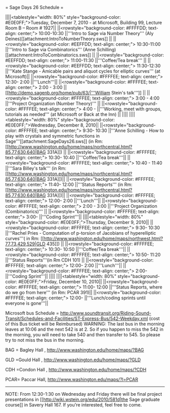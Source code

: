 = Sage Days 26 Schedule =


||||<tablestyle="width: 80%" style="background-color: #E0E0FF;">Tuesday, December 7, 2010 - at Microsoft, Building 99, Lecture Room B – Room # 1927||
||<rowstyle="background-color: #FFFFDD; text-align: center;"> 10:00-10:30  ||'''Intro to Sage via Number Theory''' (Aly Deines)[[attachment:IntroToNumberTheory.sws]] ||
||<rowstyle="background-color: #EEFFDD; text-align: center;"> 10:30-11:00  ||'''Intro to Sage via Combinatorics''' (Anne Schilling)[[attachment:IntroToCombinatorics.sws]] ||
||<rowstyle="background-color: #EEFFDD; text-align: center;"> 11:00-11:30  ||'''Coffee/Tea break''' ||
||<rowstyle="background-color: #EEFFDD; text-align: center;"> 11:30-12:30  ||'''Kate Stange - Amicable pairs and aliquot cycles for elliptic curves''' (at Microsoft)||
||<rowstyle="background-color: #FFFFEE; text-align: center;"> 12:30- 2:00  ||'''Lunch'''||
||<rowstyle="background-color: #FFFFEE; text-align: center;"> 2:00 - 3:00  ||[[http://demo.sagenb.org/home/pub/63/|'''William Stein's talk''']]  ||
||<rowstyle="background-color: #FFFFEE; text-align: center;"> 3:00 - 4:00  ||'''Project Organization (Number Theory)''' ||
||<rowstyle="background-color: #FFFFEE; text-align: center;"> 4:00 -       ||'''Working, meet with groups, tutorials as needed''' (at Microsoft or Back at the Inn) ||
||||
||||<tablestyle="width: 80%" style="background-color: #E0E0FF;">Wednesday, December 8, 2010||
||<rowstyle="background-color: #FFFFEE; text-align: center;"> 9:30- 10:30  ||'''Anne Schilling - How to play with crystals and symmetric functions in Sage'''[[attachment:SageDays26.sws]] (in Rm: [[http://www.washington.edu/home/maps/northcentral.html?85,77,630,640|BAG 331A]]) ||
||<rowstyle="background-color: #FFFFEE; text-align: center;"> 10:30- 10:40  ||'''Coffee/Tea break'''||
||<rowstyle="background-color: #FFFFEE; text-align: center;"> 10:40 - 11:40  ||'''Sara Billey's talk''' (in Rm: [[http://www.washington.edu/home/maps/northcentral.html?85,77,630,640|BAG 331A]])||
||<rowstyle="background-color: #FFFFEE; text-align: center;"> 11:40- 12:00  ||'''Status Reports''' (in Rm: [[http://www.washington.edu/home/maps/northcentral.html?85,77,630,640|BAG 331A]])||
||<rowstyle="background-color: #FFFFEE; text-align: center;"> 12:00-  2:00  ||'''Lunch'''||
||<rowstyle="background-color: #FFFFEE; text-align: center;"> 2:00 - 3:00  ||'''Project Organization (Combinatorics)''' ||
||<rowstyle="background-color: #FFFFEE; text-align: center;">  3:00-        ||'''Coding Sprint'''||
||||<tablestyle="width: 80%" style="background-color: #E0E0FF;">Thursday, December 9, 2010||
||<rowstyle="background-color: #FFFFEE; text-align: center;"> 9:30- 10:30  ||'''Rachel Pries - Computation of p-torsion of Jacobians of hyperelliptic curves'''( in Rm: [[http://www.washington.edu/home/maps/northwest.html?77,73,429,529|GLD 435]]) ||
||<rowstyle="background-color: #FFFFEE; text-align: center;"> 10:30- 10:50  ||'''Coffee/Tea break'''||
||<rowstyle="background-color: #FFFFEE; text-align: center;"> 10:50- 11:20  ||'''Status Reports'''(in Rm CDH 101) ||
||<rowstyle="background-color: #FFFFEE; text-align: center;"> 12:00-  2:00  ||'''Lunch'''||
||<rowstyle="background-color: #FFFFEE; text-align: center;">  2:00-        ||'''Coding Sprint'''||
||||
||||<tablestyle="width: 80%" style="background-color: #E0E0FF;">Friday, December 10, 2010||
||<rowstyle="background-color: #FFFFEE; text-align: center;"> 11:00- 12:00  ||'''Status Reports, where do we go from here''' (in Rm: PCAR 391)||
||<rowstyle="background-color: #FFFFEE; text-align: center;"> 12:00-        ||'''Lunch/coding sprints until everyone is gone'''||

Microsoft bus Schedule = http://www.soundtransit.org/Riding-Sound-Transit/Schedules-and-Facilities/ST-Express-Bus/542-Weekday.xml
(cost of this Bus ticket will be Reimbursed)  WARNING: The last bus in the morning leaves at 10:06 and the next 542 is at 2. So if you happen to miss the 542 in the morning, you will need to take 540 and then transfer to 545. So please try to not miss the bus in the morning. 

BAG = Bagley Hall , http://www.washington.edu/home/maps/?BAG

GLD =Gould Hall , http://www.washington.edu/home/maps/?GLD

CDH =Condon Hall , http://www.washington.edu/home/maps/?CDH

PCAR= Paccar Hall, http://www.washington.edu/maps/?l=PCAR

-----

NOTE: From 12:30-1:30 on Wednesday and Friday there will be final project presentations in [[http://wiki.wstein.org/edu/2010/581d|the Sage graduate course]] in Savery Hall 167.  If you're interested, feel free to come. 
